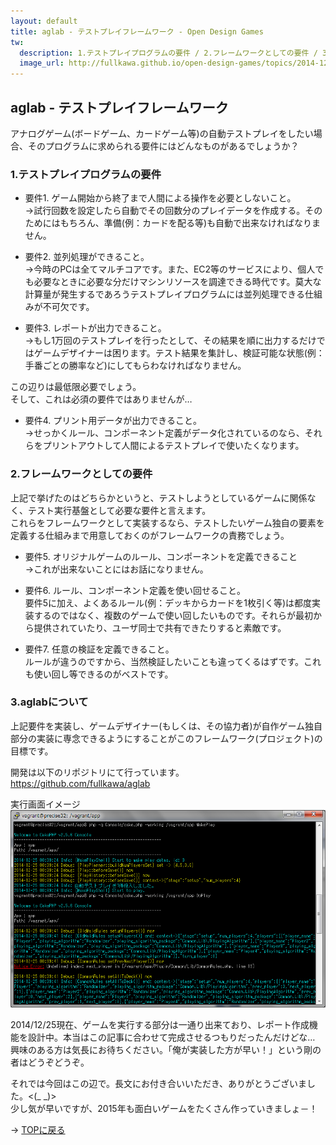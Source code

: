 ```yaml
---
layout: default
title: aglab - テストプレイフレームワーク - Open Design Games
tw:
  description: 1.テストプレイプログラムの要件 / 2.フレームワークとしての要件 / 3.aglabについて
  image_url: http://fullkawa.github.io/open-design-games/topics/2014-12-25/img/screen_aglab_1.png
---
```


## aglab - テストプレイフレームワーク

アナログゲーム(ボードゲーム、カードゲーム等)の自動テストプレイをしたい場合、そのプログラムに求められる要件にはどんなものがあるでしょうか？

### 1.テストプレイプログラムの要件

* 要件1. ゲーム開始から終了まで人間による操作を必要としないこと。  
→試行回数を設定したら自動でその回数分のプレイデータを作成する。そのためにはもちろん、準備(例：カードを配る等)も自動で出来なければなりません。

* 要件2. 並列処理ができること。  
→今時のPCは全てマルチコアです。また、EC2等のサービスにより、個人でも必要なときに必要な分だけマシンリソースを調達できる時代です。莫大な計算量が発生するであろうテストプレイプログラムには並列処理できる仕組みが不可欠です。

* 要件3. レポートが出力できること。  
→もし1万回のテストプレイを行ったとして、その結果を順に出力するだけではゲームデザイナーは困ります。テスト結果を集計し、検証可能な状態(例：手番ごとの勝率など)にしてもらわなければなりません。

この辺りは最低限必要でしょう。  
そして、これは必須の要件ではありませんが…  

* 要件4. プリント用データが出力できること。  
→せっかくルール、コンポーネント定義がデータ化されているのなら、それらをプリントアウトして人間によるテストプレイで使いたくなります。

### 2.フレームワークとしての要件

上記で挙げたのはどちらかというと、テストしようとしているゲームに関係なく、テスト実行基盤として必要な要件と言えます。  
これらをフレームワークとして実装するなら、テストしたいゲーム独自の要素を定義する仕組みまで用意しておくのがフレームワークの責務でしょう。  

* 要件5. オリジナルゲームのルール、コンポーネントを定義できること  
→これが出来ないことにはお話になりません。

* 要件6. ルール、コンポーネント定義を使い回せること。  
要件5に加え、よくあるルール(例：デッキからカードを1枚引く等)は都度実装するのではなく、複数のゲームで使い回したいものです。それらが最初から提供されていたり、ユーザ同士で共有できたりすると素敵です。

* 要件7. 任意の検証を定義できること。  
ルールが違うのですから、当然検証したいことも違ってくるはずです。これも使い回し等できるのがベストです。

### 3.aglabについて

上記要件を実装し、ゲームデザイナー(もしくは、その協力者)が自作ゲーム独自部分の実装に専念できるようにすることがこのフレームワーク(プロジェクト)の目標です。

開発は以下のリポジトリにて行っています。  
<a href="https://github.com/fullkawa/aglab" target="_blank">https://github.com/fullkawa/aglab</a>

実行画面イメージ  
![aglab 実行画面イメージ](img/screen_aglab_1.png "aglab 実行画面イメージ")  

2014/12/25現在、ゲームを実行する部分は一通り出来ており、レポート作成機能を設計中。本当はこの記事に合わせて完成させるつもりだったんだけどな…  
興味のある方は気長にお待ちください。「俺が実装した方が早い！」という剛の者はどうぞどうぞ。

それでは今回はこの辺で。長文にお付き合いいただき、ありがとうございました。<(_ _)>  
少し気が早いですが、2015年も面白いゲームをたくさん作っていきましょ－！  

→ [TOPに戻る](board_game_design_advent_calendar_2014-12-25.html)
